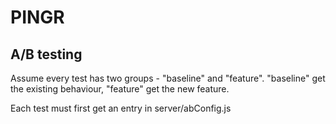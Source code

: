 # PINGR

## A/B testing

Assume every test has two groups - "baseline" and "feature". "baseline" get the existing behaviour, "feature" get the new feature.

Each test must first get an entry in server/abConfig.js